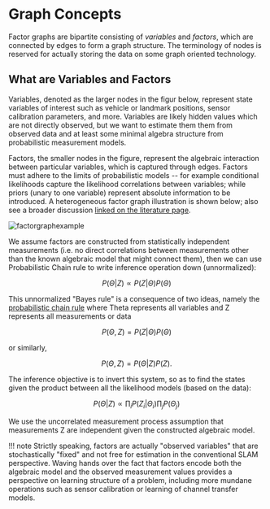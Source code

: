 # Graph Concepts

Factor graphs are bipartite consisting of *variables* and *factors*, which are connected by edges to form a graph structure.  The terminology of nodes is reserved for actually storing the data on some graph oriented technology.

## What are Variables and Factors

Variables, denoted as the larger nodes in the figur below, represent state variables of interest such as vehicle or landmark positions, sensor calibration parameters, and more.  Variables are likely hidden values which are not directly observed, but we want to estimate them them from observed data and at least some minimal algebra structure from probabilistic measurement models.

Factors, the smaller nodes in the figure, represent the algebraic interaction between particular variables, which is captured through edges.  Factors must adhere to the limits of probabilistic models -- for example conditional likelihoods capture the likelihood correlations between variables; while priors (unary to one variable) represent absolute information to be introduced.  A heterogeneous factor graph illustration is shown below; also see a broader discussion [linked on the literature page](https://juliarobotics.org/Caesar.jl/latest/refs/literature/).

![factorgraphexample](https://user-images.githubusercontent.com/6412556/41196136-e5b05f98-6c07-11e8-8f26-7318e5085cc0.png)

We assume factors are constructed from statistically independent measurements (i.e. no direct correlations between measurements other than the known algebraic model that might connect them), then we can use Probabilistic Chain rule to write inference operation down (unnormalized):

```math
P(\Theta | Z)  \propto  P(Z | \Theta) P(\Theta)
```

This unnormalized "Bayes rule" is a consequence of two ideas, namely the [probabilistic chain rule](https://en.wikipedia.org/wiki/Chain_rule_%28probability%29) where Theta represents all variables and Z represents all measurements or data

```math
P(\Theta , Z) = P(Z | \Theta) P(\Theta)
```

or similarly,

```math
P(\Theta, Z) = P(\Theta | Z) P(Z).
```

The inference objective is to invert this system, so as to find the states given the product between all the likelihood models (based on the data):
```math
P(\Theta | Z) \propto \prod_i P(Z_i | \Theta_i) \prod_j P(\Theta_j)
```

We use the uncorrelated measurement process assumption that measurements Z are independent given the constructed algebraic model.

!!! note
    Strictly speaking, factors are actually "observed variables" that are stochastically "fixed" and not free for estimation in the conventional SLAM perspective.  Waving hands over the fact that factors encode both the algebraic model and the observed measurement values provides a perspective on learning structure of a problem, including more mundane operations such as sensor calibration or learning of channel transfer models.